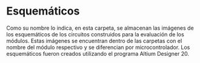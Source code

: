 # Esquemáticos
Como su nombre lo indica, en esta carpeta, se almacenan las imágenes de los esquemáticos de los circuitos construidos para la evaluación de los módulos. Estas imágenes se encuentran dentro de las carpetas con el nombre del módulo respectivo y se diferencian por microcontrolador.
Los esquemáticos fueron creados utilizando el programa Altium Designer 20.